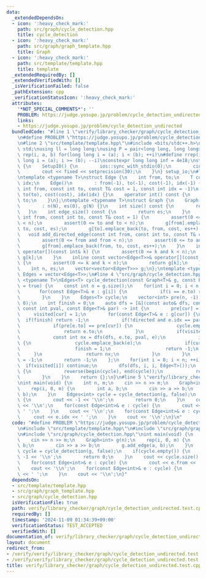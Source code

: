 ```yaml
---
data:
  _extendedDependsOn:
  - icon: ':heavy_check_mark:'
    path: src/graph/cycle_detection.hpp
    title: cycle_detection
  - icon: ':heavy_check_mark:'
    path: src/graph/graph_template.hpp
    title: Graph
  - icon: ':heavy_check_mark:'
    path: src/template/template.hpp
    title: template
  _extendedRequiredBy: []
  _extendedVerifiedWith: []
  _isVerificationFailed: false
  _pathExtension: cpp
  _verificationStatusIcon: ':heavy_check_mark:'
  attributes:
    '*NOT_SPECIAL_COMMENTS*': ''
    PROBLEM: https://judge.yosupo.jp/problem/cycle_detection_undirected
    links:
    - https://judge.yosupo.jp/problem/cycle_detection_undirected
  bundledCode: "#line 1 \"verify/library_checker/graph/cycle_detection_undirected.test.cpp\"\
    \n#define PROBLEM \"https://judge.yosupo.jp/problem/cycle_detection_undirected\"\
    \n#line 2 \"src/template/template.hpp\"\n#include <bits/stdc++.h>\nusing namespace\
    \ std;\nusing ll = long long;\nusing P = pair<long long, long long>;\n#define\
    \ rep(i, a, b) for(long long i = (a); i < (b); ++i)\n#define rrep(i, a, b) for(long\
    \ long i = (a); i >= (b); --i)\nconstexpr long long inf = 4e18;\nstruct SetupIO\
    \ {\n    SetupIO() {\n        ios::sync_with_stdio(0);\n        cin.tie(0);\n\
    \        cout << fixed << setprecision(30);\n    }\n} setup_io;\n#line 3 \"src/graph/graph_template.hpp\"\
    \ntemplate <typename T>\nstruct Edge {\n    int from, to;\n    T cost;\n    int\
    \ idx;\n    Edge()\n        : from(-1), to(-1), cost(-1), idx(-1) {}\n    Edge(const\
    \ int from, const int to, const T& cost = 1, const int idx = -1)\n        : from(from),\
    \ to(to), cost(cost), idx(idx) {}\n    operator int() const {\n        return\
    \ to;\n    }\n};\ntemplate <typename T>\nstruct Graph {\n    Graph(const int N)\n\
    \        : n(N), es(0), g(N) {}\n    int size() const {\n        return n;\n \
    \   }\n    int edge_size() const {\n        return es;\n    }\n    void add_edge(const\
    \ int from, const int to, const T& cost = 1) {\n        assert(0 <= from and from\
    \ < n);\n        assert(0 <= to and to < n);\n        g[from].emplace_back(from,\
    \ to, cost, es);\n        g[to].emplace_back(to, from, cost, es++);\n    }\n \
    \   void add_directed_edge(const int from, const int to, const T& cost = 1) {\n\
    \        assert(0 <= from and from < n);\n        assert(0 <= to and to < n);\n\
    \        g[from].emplace_back(from, to, cost, es++);\n    }\n    inline vector<Edge<T>>&\
    \ operator[](const int& k) {\n        assert(0 <= k and k < n);\n        return\
    \ g[k];\n    }\n    inline const vector<Edge<T>>& operator[](const int& k) const\
    \ {\n        assert(0 <= k and k < n);\n        return g[k];\n    }\n\n   private:\n\
    \    int n, es;\n    vector<vector<Edge<T>>> g;\n};\ntemplate <typename T>\nusing\
    \ Edges = vector<Edge<T>>;\n#line 4 \"src/graph/cycle_detection.hpp\"\ntemplate\
    \ <typename T>\nEdges<T> cycle_detection(const Graph<T>& g, const bool directed\
    \ = true) {\n    const int n = g.size();\n    for(int i = 0; i < n; ++i) {\n \
    \       for(const Edge<T>& e : g[i]) {\n            if(i == e.to) return {e};\n\
    \        }\n    }\n    Edges<T> cycle;\n    vector<int> pre(n, -1), visited(n,\
    \ 0);\n    int finish = 0;\n    auto dfs = [&](const auto& dfs, const int cur,\
    \ const int pval, const Edge<T>& par) -> int {\n        pre[cur] = pval;\n   \
    \     visited[cur] = 1;\n        for(const Edge<T>& e : g[cur]) {\n          \
    \  if(finish) return -1;\n            if(!directed and e.idx == par.idx) continue;\n\
    \            if(pre[e.to] == pre[cur]) {\n                cycle.emplace_back(e);\n\
    \                return e.to;\n            }\n            if(visited[e.to]) continue;\n\
    \            const int nx = dfs(dfs, e.to, pval, e);\n            if(nx != -1)\
    \ {\n                cycle.emplace_back(e);\n                if(cur == nx) {\n\
    \                    finish = 1;\n                    return -1;\n           \
    \     }\n                return nx;\n            }\n        }\n        pre[cur]\
    \ = -1;\n        return -1;\n    };\n    for(int i = 0; i < n; ++i) {\n      \
    \  if(visited[i]) continue;\n        dfs(dfs, i, i, Edge<T>());\n        if(finish)\
    \ {\n            reverse(begin(cycle), end(cycle));\n            return cycle;\n\
    \        }\n    }\n    return {};\n}\n#line 5 \"verify/library_checker/graph/cycle_detection_undirected.test.cpp\"\
    \nint main(void) {\n    int n, m;\n    cin >> n >> m;\n    Graph<int> g(n);\n\
    \    rep(i, 0, m) {\n        int a, b;\n        cin >> a >> b;\n        g.add_edge(a,\
    \ b);\n    }\n    Edges<int> cycle = cycle_detection(g, false);\n    if(cycle.empty())\
    \ {\n        cout << -1 << '\\n';\n        return 0;\n    }\n    cout << cycle.size()\
    \ << '\\n';\n    for(const Edge<int>& e : cycle) {\n        cout << e.from <<\
    \ ' ';\n    }\n    cout << '\\n';\n    for(const Edge<int>& e : cycle) {\n   \
    \     cout << e.idx << ' ';\n    }\n    cout << '\\n';\n}\n"
  code: "#define PROBLEM \"https://judge.yosupo.jp/problem/cycle_detection_undirected\"\
    \n#include \"src/template/template.hpp\"\n#include \"src/graph/graph_template.hpp\"\
    \n#include \"src/graph/cycle_detection.hpp\"\nint main(void) {\n    int n, m;\n\
    \    cin >> n >> m;\n    Graph<int> g(n);\n    rep(i, 0, m) {\n        int a,\
    \ b;\n        cin >> a >> b;\n        g.add_edge(a, b);\n    }\n    Edges<int>\
    \ cycle = cycle_detection(g, false);\n    if(cycle.empty()) {\n        cout <<\
    \ -1 << '\\n';\n        return 0;\n    }\n    cout << cycle.size() << '\\n';\n\
    \    for(const Edge<int>& e : cycle) {\n        cout << e.from << ' ';\n    }\n\
    \    cout << '\\n';\n    for(const Edge<int>& e : cycle) {\n        cout << e.idx\
    \ << ' ';\n    }\n    cout << '\\n';\n}"
  dependsOn:
  - src/template/template.hpp
  - src/graph/graph_template.hpp
  - src/graph/cycle_detection.hpp
  isVerificationFile: true
  path: verify/library_checker/graph/cycle_detection_undirected.test.cpp
  requiredBy: []
  timestamp: '2024-11-09 01:34:39+09:00'
  verificationStatus: TEST_ACCEPTED
  verifiedWith: []
documentation_of: verify/library_checker/graph/cycle_detection_undirected.test.cpp
layout: document
redirect_from:
- /verify/verify/library_checker/graph/cycle_detection_undirected.test.cpp
- /verify/verify/library_checker/graph/cycle_detection_undirected.test.cpp.html
title: verify/library_checker/graph/cycle_detection_undirected.test.cpp
---
```

